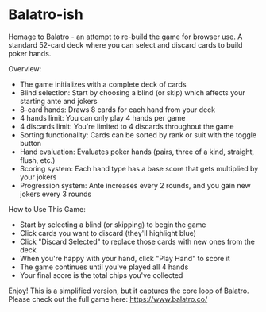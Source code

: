 # Balatro-ish
Homage to Balatro - an attempt to re-build the game for browser use. 
A standard 52-card deck where you can select and discard cards to build poker hands.

Overview:

* The game initializes with a complete deck of cards
* Blind selection: Start by choosing a blind (or skip) which affects your starting ante and jokers
* 8-card hands: Draws 8 cards for each hand from your deck
* 4 hands limit: You can only play 4 hands per game
* 4 discards limit: You're limited to 4 discards throughout the game
* Sorting functionality: Cards can be sorted by rank or suit with the toggle button
* Hand evaluation: Evaluates poker hands (pairs, three of a kind, straight, flush, etc.)
* Scoring system: Each hand type has a base score that gets multiplied by your jokers
* Progression system: Ante increases every 2 rounds, and you gain new jokers every 3 rounds

How to Use This Game:

* Start by selecting a blind (or skipping) to begin the game
* Click cards you want to discard (they'll highlight blue)
* Click "Discard Selected" to replace those cards with new ones from the deck
* When you're happy with your hand, click "Play Hand" to score it
* The game continues until you've played all 4 hands
* Your final score is the total chips you've collected

Enjoy! This is a simplified version, but it captures the core loop of Balatro. Please check out the full game here: https://www.balatro.co/
